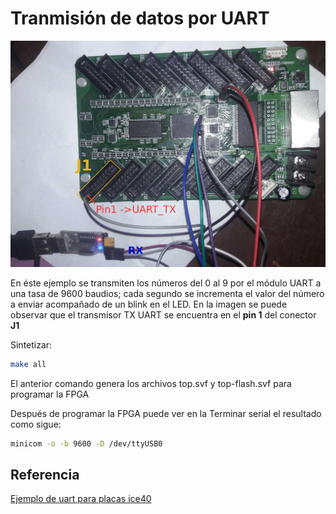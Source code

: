 # Tranmisión de datos por UART

![5A-75E tx uart](./img/uart_transmission.jpeg)


En éste ejemplo se transmiten los números del 0 al 9 por el módulo UART a una tasa de 9600 baudios; cada segundo se
incrementa el valor del número a enviar acompañado de un blink en el LED.
En la imagen se puede observar que el transmisor TX UART se encuentra en el **pin 1** del conector **J1** 

Sintetizar:

```bash
make all
```

El anterior comando genera los archivos top.svf y top-flash.svf para programar la FPGA

Después de programar la FPGA puede ver en la Terminar serial el resultado como sigue:

```bash
minicom -o -b 9600 -D /dev/ttyUSB0
```

## Referencia

[Ejemplo de uart para placas ice40](https://github.com/nesl/ice40_examples/tree/master/uart_transmission)

